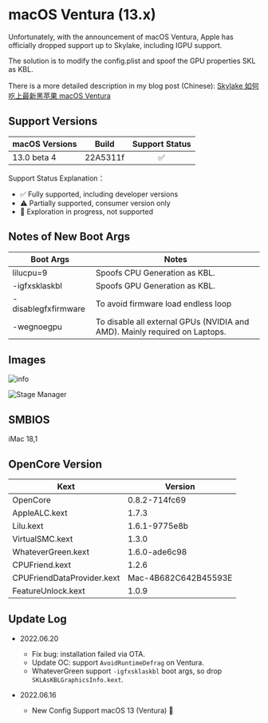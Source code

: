 # macOS Ventura (13.x)

Unfortunately, with the announcement of macOS Ventura, Apple has officially dropped support up to Skylake, including IGPU support.

The solution is to modify the config.plist and spoof the GPU properties SKL as KBL.

There is a more detailed description in my blog post (Chinese): [Skylake 如何吃上最新黑苹果 macOS  Ventura](https://banmiya.com/posts/skylake-hackintosh)


## Support Versions

| macOS Versions | Build    | Support Status |
|----------------|----------|:--------------:|
| 13.0 beta 4    | 22A5311f |       ✅        |

Support Status Explanation：
* ✅ Fully supported, including developer versions
* ⚠️ Partially supported, consumer version only
* 🚧 Exploration in progress, not supported

## Notes of New Boot Args 

| Boot Args           | Notes                                                                      |
|---------------------|----------------------------------------------------------------------------|
| lilucpu=9           | Spoofs CPU Generation as KBL.                                              |
| -igfxsklaskbl	      | Spoofs GPU Generation as KBL.                                              |
| -disablegfxfirmware | To avoid firmware load endless loop                                        |
| -wegnoegpu          | To disable all external GPUs (NVIDIA and AMD). Mainly required on Laptops. |

## Images

![info](https://raw.githubusercontent.com/zmlu/Hackintosh-OC-Colorful-C.B150M-i5-6500-Skylake-HD530/main/Ventura/images/ventura_info.png "info")

![Stage Manager](https://raw.githubusercontent.com/zmlu/Hackintosh-OC-Colorful-C.B150M-i5-6500-Skylake-HD530/main/Ventura/images/ventura_stage_manager.png "Stage Manager")

## SMBIOS

iMac 18,1

## OpenCore Version

| Kext                       | Version              |
|----------------------------|----------------------|
| OpenCore                   | 0.8.2-714fc69        |
| AppleALC.kext              | 1.7.3                |
| Lilu.kext                  | 1.6.1-9775e8b        |
| VirtualSMC.kext            | 1.3.0                |
| WhateverGreen.kext         | 1.6.0-ade6c98        |
| CPUFriend.kext             | 1.2.6                |
| CPUFriendDataProvider.kext | Mac-4B682C642B45593E |
| FeatureUnlock.kext         | 1.0.9                |

## Update Log

* 2022.06.20
  * Fix bug: installation failed via OTA.
  * Update OC: support `AvoidRuntimeDefrag` on Ventura.
  * WhateverGreen support `-igfxsklaskbl` boot args, so drop `SKLAsKBLGraphicsInfo.kext`.

* 2022.06.16
    * New Config Support macOS 13 (Ventura) 🎉
